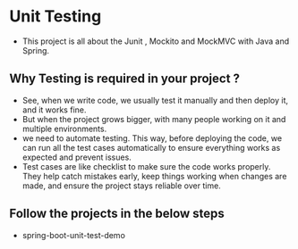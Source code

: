 # Unit Testing
- This project is all about the Junit , Mockito and MockMVC with Java and Spring.

## Why Testing is required in your project ?
- See, when we write code, we usually test it manually and then deploy it, and it works fine. 
- But when the project grows bigger, with many people working on it and multiple environments.
- we need to automate testing. This way, before deploying the code, we can run all the test cases automatically to ensure everything works as expected and prevent issues.
- Test cases are like checklist to make sure the code works properly. They help catch mistakes early, keep things working when changes are made, and ensure the project stays reliable over time.

## Follow the projects in the below steps
- spring-boot-unit-test-demo